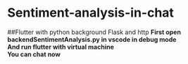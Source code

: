 # Sentiment-analysis-in-chat
##Flutter with python background Flask and http
**First open backendSentimentAnalysis.py in vscode in debug mode**</br>
**And run flutter with virtual machine**</br>
**You can chat now**</br>
